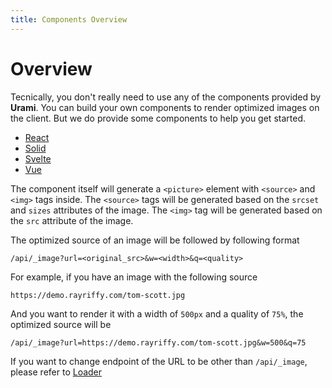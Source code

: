 ```yaml
---
title: Components Overview
---
```


# Overview

Tecnically, you don't really need to use any of the components provided by **Urami**. You can build your own components to render optimized images on the client. But we do provide some components to help you get started.

- [React](/components/react)
- [Solid](/components/solid)
- [Svelte](/components/svelte)
- [Vue](/components/vue)

The component itself will generate a `<picture>` element with `<source>` and `<img>` tags inside. The `<source>` tags will be generated based on the `srcset` and `sizes` attributes of the image. The `<img>` tag will be generated based on the `src` attribute of the image.

The optimized source of an image will be followed by following format

```
/api/_image?url=<original_src>&w=<width>&q=<quality>
```

For example, if you have an image with the following source

`https://demo.rayriffy.com/tom-scott.jpg`

And you want to render it with a width of `500px` and a quality of `75%`, the optimized source will be

`/api/_image?url=https://demo.rayriffy.com/tom-scott.jpg&w=500&q=75`

If you want to change endpoint of the URL to be other than `/api/_image`, please refer to [Loader](/utilities/loader)
